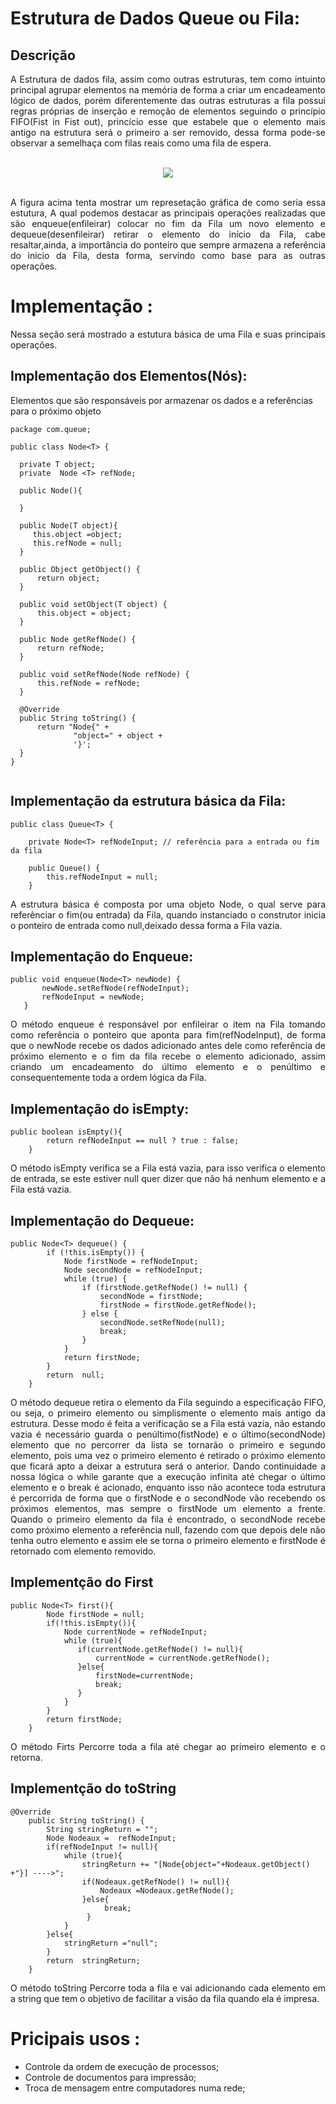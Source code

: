 # Estrutura de Dados Queue ou Fila:

## Descrição

  <p align= "justify">
     A Estrutura de dados fila, assim como outras estruturas,  tem como  intuinto principal agrupar elementos na memória de forma a criar um encadeamento lógico de dados, porém diferentemente das outras estruturas a fila possui regras próprias de inserção e remoção de elementos  seguindo  o princípio FIFO(Fist in Fist out), princício esse que estabele que o elemento mais antigo na estrutura será o primeiro  a ser removido, dessa forma pode-se observar  a semelhaça com filas reais como uma fila de espera.                    
  <br/>
  <br/>
</p>

<p align="center">
  <img src="https://user-images.githubusercontent.com/33884828/149550329-d517f841-1a6a-4a11-ad4d-a0eafc54f89d.png">
  <br/>
  <br/>
</p>

<p align="justify">
    A figura acima tenta mostrar um represetação gráfica de como seria essa estutura, A qual podemos destacar as principais operações realizadas que são enqueue(enfileirar) colocar no fim da Fila um novo elemento e dequeue(desenfileirar) retirar o elemento do início da Fila, cabe resaltar,ainda, a importância do ponteiro que  sempre armazena a referência do inicio da Fila, desta forma, servindo como base para as outras operações.

# Implementação :
  <p align="justify" > Nessa seção será mostrado a estutura básica de uma Fila e suas principais operações. </p>
  
  ## Implementação dos Elementos(Nós): 
  <p algin="justify"> Elementos que são responsáveis por armazenar os dados e a referências para o próximo objeto </p>
  
  ```
  package com.queue;

public class Node<T> {

    private T object;
    private  Node <T> refNode;

    public Node(){

    }

    public Node(T object){
       this.object =object;
       this.refNode = null;
    }

    public Object getObject() {
        return object;
    }

    public void setObject(T object) {
        this.object = object;
    }

    public Node getRefNode() {
        return refNode;
    }

    public void setRefNode(Node refNode) {
        this.refNode = refNode;
    }

    @Override
    public String toString() {
        return "Node{" +
                "object=" + object +
                '}';
    }
}

  
  ```

## Implementação da estrutura básica da Fila: 
```
public class Queue<T> {

    private Node<T> refNodeInput; // referência para a entrada ou fim da fila

    public Queue() {
        this.refNodeInput = null;
    }

```

<p align ="justify"> 
  A estrutura básica é composta  por uma objeto Node, o qual serve para referênciar o fim(ou entrada) da Fila, quando instanciado o construtor inicia o ponteiro de entrada como null,deixado dessa forma a Fila vazia.
</p>

## Implementação do Enqueue:
 ```
public void enqueue(Node<T> newNode) {
        newNode.setRefNode(refNodeInput);
        refNodeInput = newNode;
    }
 
 ```
 <p align ="justify"> 
  O método enqueue é responsável por enfileirar o item na Fila tomando como referência o ponteiro que aponta para  fim(refNodeInput), de forma que o newNode recebe os dados adicionado antes dele como referência de próximo elemento e o fim da fila recebe o elemento adicionado, assim criando um encadeamento do último elemento e o penúltimo e consequentemente toda a ordem lógica da Fila.  
</p>

## Implementação do isEmpty: 
```
public boolean isEmpty(){
        return refNodeInput == null ? true : false;
    }

```
<p align ="justify"> 
  O método isEmpty verifica se a Fila está vazia, para isso verifica o elemento de entrada, se este estiver null quer dizer que não há nenhum elemento e a Fila está vazia.
</p>

## Implementação do Dequeue:
```
public Node<T> dequeue() {
        if (!this.isEmpty()) {
            Node firstNode = refNodeInput;
            Node secondNode = refNodeInput;
            while (true) {
                if (firstNode.getRefNode() != null) {
                    secondNode = firstNode;
                    firstNode = firstNode.getRefNode();
                } else {
                    secondNode.setRefNode(null);
                    break;
                }
            }
            return firstNode;
        }
        return  null;
    }

```
<p align ="justify"> 
 O método dequeue retira o elemento da Fila seguindo a especificação FIFO, ou seja, o primeiro elemento ou simplismente o elemento mais antigo da estrutura. Desse modo é feita a verificação se a Fila está vazia, não estando vazia é necessário guarda o penúltimo(fistNode) e o último(secondNode) elemento que no percorrer da lista se tornarão o primeiro e segundo elemento, pois uma vez o primeiro elemento é retirado o próximo elemento que ficará apto a deixar a estrutura será o anterior. Dando continuidade a nossa lógica  o while garante que a execução infinita até chegar o último  elemento e o break é acionado, enquanto isso não acontece toda estrutura é percorrida  de forma que o  firstNode e o secondNode vão recebendo os próximos elementos, mas sempre o firstNode um elemento a frente.
  Quando o primeiro elemento da fila é encontrado, o secondNode recebe como próximo elemento a  referência null, fazendo com que depois dele não tenha outro elemento e assim ele se torna o primeiro elemento e firstNode é retornado com elemento removido. 
</p>

## Implementção do First 
```
public Node<T> first(){
        Node firstNode = null;
        if(!this.isEmpty()){
            Node currentNode = refNodeInput;
            while (true){
               if(currentNode.getRefNode() != null){
                   currentNode = currentNode.getRefNode();
               }else{
                   firstNode=currentNode;
                   break;
               }
            }
        }
        return firstNode;
    }

```

<p align ="justify"> 
 O método Firts Percorre toda a fila até chegar ao primeiro elemento e o retorna.  
</p>



## Implementção do toString 
```
@Override
    public String toString() {
        String stringReturn = "";
        Node Nodeaux =  refNodeInput;
        if(refNodeInput != null){
            while (true){
                stringReturn += "[Node{object="+Nodeaux.getObject() +"}] ---->";
                if(Nodeaux.getRefNode() != null){
                    Nodeaux =Nodeaux.getRefNode();
                }else{
                     break;
                 }
            }
        }else{
            stringReturn ="null";
        }
        return  stringReturn;
    }
```

<p align ="justify"> 
 O método toString Percorre toda a fila e vai adicionando cada elemento em  a string que tem o objetivo de facilitar a visão da fila quando ela é impresa.  
</p>


# Pricipais usos :

* Controle da ordem de execução de processos;
* Controle de documentos para impressão;
* Troca de mensagem entre computadores numa rede;
